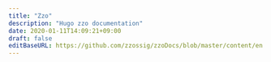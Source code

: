 ```yaml
---
title: "Zzo"
description: "Hugo zzo documentation"
date: 2020-01-11T14:09:21+09:00
draft: false
editBaseURL: https://github.com/zzossig/zzoDocs/blob/master/content/en
---
```

